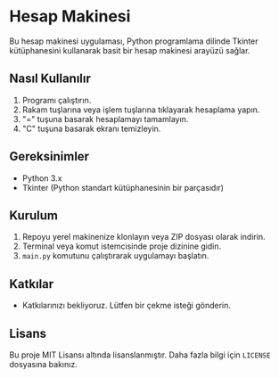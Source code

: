 # Hesap Makinesi

Bu hesap makinesi uygulaması, Python programlama dilinde Tkinter kütüphanesini kullanarak basit bir hesap makinesi arayüzü sağlar.

## Nasıl Kullanılır

1. Programı çalıştırın.
2. Rakam tuşlarına veya işlem tuşlarına tıklayarak hesaplama yapın.
3. "=" tuşuna basarak hesaplamayı tamamlayın.
4. "C" tuşuna basarak ekranı temizleyin.

## Gereksinimler

- Python 3.x
- Tkinter (Python standart kütüphanesinin bir parçasıdır)

## Kurulum

1. Repoyu yerel makinenize klonlayın veya ZIP dosyası olarak indirin.
2. Terminal veya komut istemcisinde proje dizinine gidin.
3. `main.py` komutunu çalıştırarak uygulamayı başlatın.



## Katkılar

- Katkılarınızı bekliyoruz. Lütfen bir çekme isteği gönderin.

## Lisans

Bu proje MIT Lisansı altında lisanslanmıştır. Daha fazla bilgi için `LICENSE` dosyasına bakınız.
